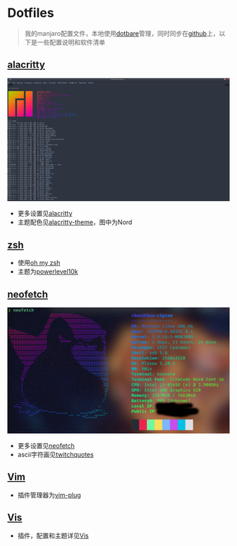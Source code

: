 # Dotfiles

>   我的manjaro配置文件，本地使用[dotbare](https://github.com/kazhala/dotbare)管理，同时同步在[github](https://github.com/violencemofrog/dotfiles)上，以下是一些配置说明和软件清单

## [alacritty](https://github.com/violencemofrog/dotfiles/tree/main/.config/alacritty)

![](./Pictures/screenshot/alacritty.png)

*   更多设置见[alacritty](https://github.com/alacritty/alacritty)
*   主题配色见[alacritty-theme](https://github.com/eendroroy/alacritty-theme)，图中为Nord

## [zsh](https://github.com/violencemofrog/dotfiles/blob/main/.zshrc)

*   使用[oh my zsh](https://github.com/ohmyzsh/ohmyzsh)
*   主题为[powerlevel10k](https://github.com/romkatv/powerlevel10k)

## [neofetch](https://github.com/violencemofrog/dotfiles/tree/main/.config/neofetch)

![](./Pictures/screenshot/neofetch.png)

*   更多设置见[neofetch](https://github.com/dylanaraps/neofetch)
*   ascii字符画见[twitchquotes](https://www.twitchquotes.com/copypastas/ascii-art)

## [Vim](https://github.com/violencemofrog/dotfiles/blob/main/.vimrc)

*   插件管理器为[vim-plug](https://github.com/junegunn/vim-plug)

## [Vis](https://github.com/violencemofrog/dotfiles/tree/main/.config/vis)

*   插件，配置和主题详见[Vis](https://github.com/martanne/vis)